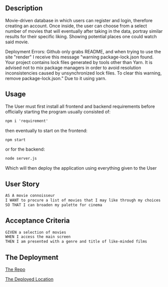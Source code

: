 
## Description

Movie-driven database in which users can register and login, therefore creating an account. Once inside, the user can choose from a select number of movies that will eventually after taking in the data, portray  similar results for their specific liking. Showing potential places one could watch said movie.

Deployment Errors: Github only grabs README, and when trying to use the site "render" I receive this message "warning package-lock.json found. Your project contains lock files generated by tools other than Yarn. It is advised not to mix package managers in order to avoid resolution inconsistencies caused by unsynchronized lock files. To clear this warning, remove package-lock.json." Due to it using yarn. 


## Usage

The User must first install all frontend and backend requirements before officially starting the program usually consisted of: 
```md
npm i 'requirement'
```
then eventually to start on the frontend:
```md
npm start
```
or for the backend:
```md
node server.js
```
Which will then deploy the application using everything given to the User

## User Story

```md
AS A movie connoisseur
I WANT to procure a list of movies that I may like through my choices
SO THAT I can broaden my palette for cinema
```
## Acceptance Criteria
```md
GIVEN a selection of movies
WHEN I access the main screen
THEN I am presented with a genre and title of like-minded films
```

## The Deployment

[The Repo](https://github.com/shumanji7/project-2-repo)

[The Deployed Location](https://nikweisbloom.github.io/movie-forest-deploy/)
